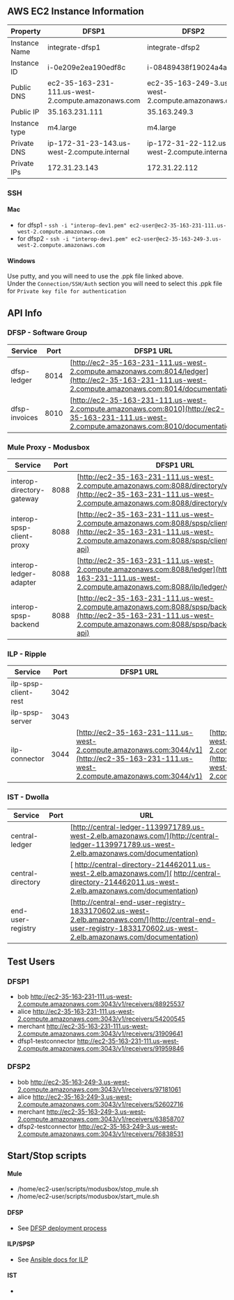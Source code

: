 ## AWS EC2 Instance Information

| Property | DFSP1 | DFSP2 |
| ----     | ----- | ----- |
| Instance Name | integrate-dfsp1 | integrate-dfsp2 |
| Instance ID | i-0e209e2ea190edf8c | i-08489438f19024a4a |
| Public DNS | ec2-35-163-231-111.us-west-2.compute.amazonaws.com | ec2-35-163-249-3.us-west-2.compute.amazonaws.com |
| Public IP | 35.163.231.111 | 35.163.249.3 |
| Instance type | m4.large | m4.large |
| Private DNS | ip-172-31-23-143.us-west-2.compute.internal | ip-172-31-22-112.us-west-2.compute.internal |
| Private IPs | 172.31.23.143 | 172.31.22.112 |

### SSH

#### Mac  
* for dfsp1 - `ssh -i "interop-dev1.pem" ec2-user@ec2-35-163-231-111.us-west-2.compute.amazonaws.com`
* for dfsp2 - `ssh -i "interop-dev1.pem" ec2-user@ec2-35-163-249-3.us-west-2.compute.amazonaws.com`


#### Windows
 Use putty, and you will need to use the .ppk file linked above.  
 Under the `Connection/SSH/Auth` section you will need to select this .ppk file for `Private key file for authentication`


## API Info

### DFSP - Software Group

| Service | Port | DFSP1 URL | DFSP2 URL |
| ------- | -----| --------- | --------- |
| dfsp-ledger | 8014 | [http://ec2-35-163-231-111.us-west-2.compute.amazonaws.com:8014/ledger](http://ec2-35-163-231-111.us-west-2.compute.amazonaws.com:8014/documentation) | [http://ec2-35-163-249-3.us-west-2.compute.amazonaws.com:8014/ledger](http://ec2-35-163-249-3.us-west-2.compute.amazonaws.com:8014/documentation)  |
| dfsp-invoices | 8010 | [http://ec2-35-163-231-111.us-west-2.compute.amazonaws.com:8010](http://ec2-35-163-231-111.us-west-2.compute.amazonaws.com:8010/documentation) | [http://ec2-35-163-249-3.us-west-2.compute.amazonaws.com:8010](http://ec2-35-163-249-3.us-west-2.compute.amazonaws.com:8010/documentation)  |


### Mule Proxy  - Modusbox

| Service | Port | DFSP1 URL | DFSP2 URL |
| ------- | -----| --------- | --------- |
| interop-directory-gateway | 8088 |  [http://ec2-35-163-231-111.us-west-2.compute.amazonaws.com:8088/directory/v1](http://ec2-35-163-231-111.us-west-2.compute.amazonaws.com:8088/directory/v1/open-api/) | [http://ec2-35-163-249-3.us-west-2.compute.amazonaws.com:8088/directory/v1](http://ec2-35-163-249-3.us-west-2.compute.amazonaws.com:8088/directory/v1/open-api/) |
| interop-spsp-client-proxy | 8088 |  [http://ec2-35-163-231-111.us-west-2.compute.amazonaws.com:8088/spsp/client/v1](http://ec2-35-163-231-111.us-west-2.compute.amazonaws.com:8088/spsp/client/v1/open-api) | [http://ec2-35-163-249-3.us-west-2.compute.amazonaws.com:8088/spsp/client/v1](http://ec2-35-163-249-3.us-west-2.compute.amazonaws.com:8088/spsp/client/v1/open-api) |
| interop-ledger-adapter | 8088 |  [http://ec2-35-163-231-111.us-west-2.compute.amazonaws.com:8088/ledger](http://ec2-35-163-231-111.us-west-2.compute.amazonaws.com:8088/ilp/ledger/v1/open-api) | [http://ec2-35-163-249-3.us-west-2.compute.amazonaws.com:8088/ledger](http://ec2-35-163-249-3.us-west-2.compute.amazonaws.com:8088/ilp/ledger/v1/open-api) |
| interop-spsp-backend | 8088 |  [http://ec2-35-163-231-111.us-west-2.compute.amazonaws.com:8088/spsp/backend/v1](http://ec2-35-163-231-111.us-west-2.compute.amazonaws.com:8088/spsp/backend/v1/open-api) | [http://ec2-35-163-249-3.us-west-2.compute.amazonaws.com:8088/spsp/backend/v1](http://ec2-35-163-249-3.us-west-2.compute.amazonaws.com:8088/spsp/backend/v1/open-api) |

### ILP - Ripple

| Service | Port | DFSP1 URL | DFSP2 URL |
| ------- | -----| --------- | --------- |
| ilp-spsp-client-rest | 3042 |           |           |
| ilp-spsp-server | 3043 |           |           |
| ilp-connector | 3044 | [http://ec2-35-163-231-111.us-west-2.compute.amazonaws.com:3044/v1](http://ec2-35-163-231-111.us-west-2.compute.amazonaws.com:3044/v1) | [http://ec2-35-163-249-3.us-west-2.compute.amazonaws.com:3044/v1](http://ec2-35-163-249-3.us-west-2.compute.amazonaws.com:3044/v1) |

### IST - Dwolla

| Service | Port | URL |
| ------- | -----| ----|
| central-ledger |  | [http://central-ledger-1139971789.us-west-2.elb.amazonaws.com/](http://central-ledger-1139971789.us-west-2.elb.amazonaws.com/documentation)|
| central-directory |  | [ http://central-directory-214462011.us-west-2.elb.amazonaws.com/]( http://central-directory-214462011.us-west-2.elb.amazonaws.com/documentation) |
| end-user-registry |  |  [http://central-end-user-registry-1833170602.us-west-2.elb.amazonaws.com/](http://central-end-user-registry-1833170602.us-west-2.elb.amazonaws.com/documentation)|


## Test Users
### DFSP1    
* bob    http://ec2-35-163-231-111.us-west-2.compute.amazonaws.com:3043/v1/receivers/88925537
* alice    http://ec2-35-163-231-111.us-west-2.compute.amazonaws.com:3043/v1/receivers/54200545
* merchant    http://ec2-35-163-231-111.us-west-2.compute.amazonaws.com:3043/v1/receivers/31909641
* dfsp1-testconnector    http://ec2-35-163-231-111.us-west-2.compute.amazonaws.com:3043/v1/receivers/91959846

### DFSP2    
* bob    http://ec2-35-163-249-3.us-west-2.compute.amazonaws.com:3043/v1/receivers/97181061
* alice    http://ec2-35-163-249-3.us-west-2.compute.amazonaws.com:3043/v1/receivers/52602716
* merchant    http://ec2-35-163-249-3.us-west-2.compute.amazonaws.com:3043/v1/receivers/63858707
* dfsp2-testconnector    http://ec2-35-163-249-3.us-west-2.compute.amazonaws.com:3043/v1/receivers/76838531

## Start/Stop scripts

#### Mule
* /home/ec2-user/scripts/modusbox/stop_mule.sh
* /home/ec2-user/scripts/modusbox/start_mule.sh

#### DFSP
* See [DFSP deployment process](https://github.com/LevelOneProject/Docs/tree/master/DFSP/dfspDeploymentProcess)

#### ILP/SPSP
* See [Ansible docs for ILP](https://github.com/LevelOneProject/Docs/blob/master/ILP/README.md)

#### IST
* <TO BE FILLED>
